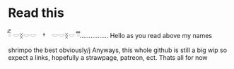 # Read this
ིྀ 𓎟ᛝ𓎟𓎟　†　𓎟𓎟ᛝ𓎟 ྀི................
Hello as you read above 
my names shrimpo the best obviously/j
Anyways, this whole github is still a
big wip so expect a links, hopefully
a strawpage, patreon, ect.  Thats all for now


